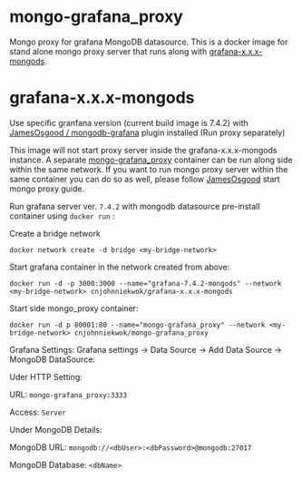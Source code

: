 # mongo-grafana_proxy
Mongo proxy for grafana MongoDB datasource. This is a docker image for stand alone mongo proxy server that runs along with [grafana-x.x.x-mongods](https://hub.docker.com/repository/docker/cnjohnniekwok/grafana-7.4.2-mongods).

# grafana-x.x.x-mongods
Use specific granfana version (current build image is 7.4.2) with [JamesOsgood / mongodb-grafana](https://github.com/JamesOsgood/mongodb-grafana) plugin installed (Run proxy separately)

This image will not start proxy server inside the grafana-x.x.x-mongods instance. A separate [mongo-grafana_proxy](https://hub.docker.com/repository/docker/cnjohnniekwok/mongo-grafana_proxy) container can be run along side within the same network. If you want to run mongo proxy server within the same container you can do so as well, please follow [JamesOsgood](https://github.com/JamesOsgood/mongodb-grafana#install-and-start-the-mongodb-proxy-server) start mongo proxy guide.

Run grafana server ver. `7.4.2` with mongodb datasource pre-install container using `docker run` :

Create a bridge network
```
docker network create -d bridge <my-bridge-network>
```

Start grafana container in the network created from above:
```
docker run -d -p 3000:3000 --name="grafana-7.4.2-mongods" --network <my-bridge-network> cnjohnniekwok/grafana-x.x.x-mongods
```

Start side mongo_proxy container:
```
docker run -d p 80001:80 --name="mongo-grafana_proxy" --network <my-bridge-network> cnjohnniekwok/mongo-grafana_proxy
```


Grafana Settings:
Grafana settings -> Data Source -> Add Data Source -> MongoDB DataSource:

Uder HTTP Setting:

URL: `mongo-grafana_proxy:3333`

Access: `Server`

Under MongoDB Details:

MongoDB URL: `mongodb://<dbUser>:<dbPassword>@mongodb:27017`

MongoDB Database: `<dbName>`
